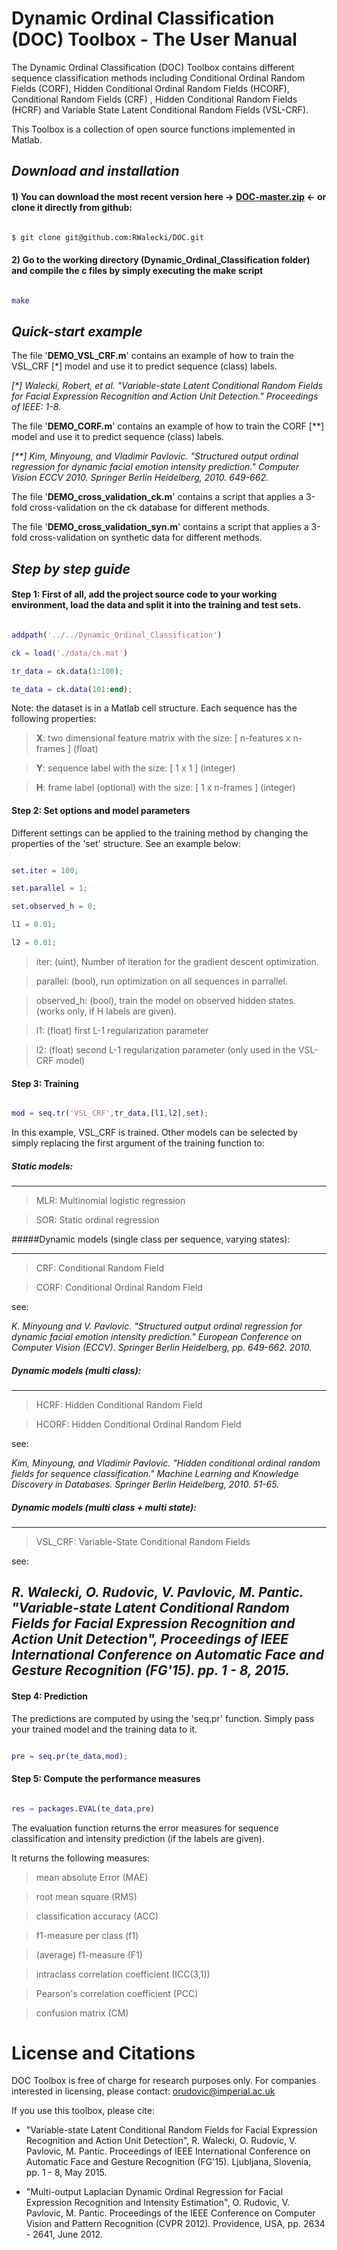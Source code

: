 #  Dynamic Ordinal Classification (DOC) Toolbox - The User Manual

The Dynamic Ordinal Classification (DOC) Toolbox contains different sequence classification methods including Conditional Ordinal Random Fields (CORF), Hidden Conditional Ordinal Random Fields (HCORF), Conditional Random Fields (CRF) , Hidden Conditional Random Fields (HCRF) and Variable State Latent Conditional Random Fields (VSL-CRF).

This Toolbox is a collection of open source functions implemented in Matlab.









## *Download and installation*

#### 1) You can download the most recent version here -> [DOC-master.zip](https://github.com/RWalecki/DOC/archive/master.zip) <- or clone it directly from github:

```sh

$ git clone git@github.com:RWalecki/DOC.git

```

#### 2) Go to the working directory (Dynamic_Ordinal_Classification folder) and compile the c files by simply executing the make script

```matlab

make

```







## *Quick-start example*



The file '__DEMO_VSL_CRF.m__' contains an example of how to train the VSL_CRF [*] model and use it to predict sequence (class) labels.



_[*] Walecki, Robert, et al. "Variable-state Latent Conditional Random Fields for Facial Expression Recognition and Action Unit Detection." Proceedings of IEEE: 1-8._



The file '__DEMO_CORF.m__' contains an example of how to train the CORF [**] model and use it to predict sequence (class) labels.



_[**] Kim, Minyoung, and Vladimir Pavlovic. "Structured output ordinal regression for dynamic facial emotion intensity prediction." Computer Vision ECCV 2010. Springer Berlin Heidelberg, 2010. 649-662._

 



The file '__DEMO_cross_validation_ck.m__' contains a script that applies a 3-fold cross-validation on the ck database for different methods.



The file '__DEMO_cross_validation_syn.m__' contains a script that applies a 3-fold cross-validation on synthetic data for different methods.





## *Step by step guide*



#### Step 1: First of all, add the project source code to your working environment, load the data and split it into the training and test sets.

```matlab

addpath('../../Dynamic_Ordinal_Classification')          

ck = load('./data/ck.mat') 

tr_data = ck.data(1:100);        

te_data = ck.data(101:end);     

```

Note: the dataset is in a Matlab cell structure. Each sequence has the following properties:



> __X__: two dimensional feature matrix with the size: [ n-features x n-frames ]  (float)



> __Y__: sequence label with the size: [ 1 x 1 ]  (integer)



> __H__: frame label (optional) with the size: [ 1 x n-frames ] (integer)



#### Step 2: Set options and model parameters

Different settings can be applied to the training method by changing the properties of the 'set' structure. See an example below:

```matlab

set.iter = 100; 

set.parallel = 1; 

set.observed_h = 0; 

l1 = 0.01; 

l2 = 0.01; 

```

> iter: (uint), Number of iteration for the gradient descent optimization.



> parallel: (bool), run optimization on all sequences in parrallel.



> observed_h: (bool), train the model on observed hidden states. (works only, if H labels are given).



> l1: (float) first L-1 regularization parameter



> l2: (float) second L-1 regularization parameter (only used in the VSL-CRF model) 



#### Step 3: Training

```matlab

mod = seq.tr('VSL_CRF',tr_data,[l1,l2],set);

```

In this example, VSL_CRF is trained. Other models can be selected by simply replacing the first argument of the training function to:



##### Static models:

---------------------------------



> MLR: Multinomial logistic regression



> SOR: Static ordinal regression



#####Dynamic models (single class per sequence, varying states):



---------------------------------



> CRF:  Conditional Random Field 

> CORF: Conditional Ordinal Random Field



see: 

*K. Minyoung and V. Pavlovic. "Structured output ordinal regression for dynamic facial emotion intensity prediction." European Conference on Computer Vision (ECCV). Springer Berlin Heidelberg, pp. 649-662. 2010.*




##### Dynamic models (multi class):

---------------------------------



> HCRF:  Hidden Conditional Random Field 

> HCORF: Hidden Conditional Ordinal Random Field 



see:

*Kim, Minyoung, and Vladimir Pavlovic. "Hidden conditional ordinal random fields for sequence classification." Machine Learning and Knowledge Discovery in Databases. Springer Berlin Heidelberg, 2010. 51-65.*



##### Dynamic models (multi class + multi state):

---------------------------------



> VSL_CRF:  Variable-State Conditional Random Fields



see: 

*R. Walecki, O. Rudovic, V. Pavlovic, M. Pantic. "Variable-state Latent Conditional Random Fields for Facial Expression Recognition and Action Unit Detection",  Proceedings of IEEE International Conference on Automatic Face and Gesture Recognition (FG'15). pp. 1 - 8, 2015.*
---------------------------------



#### Step 4: Prediction

The predictions are computed by using the 'seq.pr' function. Simply pass your trained model and the training data to it. 

```matlab

pre = seq.pr(te_data,mod);

```



#### Step 5: Compute the performance measures

```matlab

res = packages.EVAL(te_data,pre)

```

The evaluation function returns the error measures for sequence classification and intensity prediction (if the labels are given).

It returns the following measures:



> mean absolute Error (MAE)



> root mean square (RMS)



> classification accuracy (ACC)



> f1-measure per class  (f1)



> (average) f1-measure (F1)



> intraclass correlation coefficient  (ICC(3,1))



> Pearson's correlation coefficient (PCC)



> confusion matrix (CM)



# License and Citations



DOC Toolbox is free of charge for research purposes only. For companies interested in licensing, please contact: orudovic@imperial.ac.uk



If you use this toolbox, please cite:



* "Variable-state Latent Conditional Random Fields for Facial Expression Recognition and Action Unit Detection", R. Walecki, O. Rudovic, V. Pavlovic, M. Pantic. Proceedings of IEEE International Conference on Automatic Face and Gesture Recognition (FG'15). Ljubljana, Slovenia, pp. 1 - 8, May 2015.

* "Multi-output Laplacian Dynamic Ordinal Regression for Facial Expression Recognition and Intensity Estimation", O. Rudovic, V. Pavlovic, M. Pantic. Proceedings of the IEEE Conference on Computer Vision and Pattern Recognition (CVPR 2012). Providence, USA, pp. 2634 - 2641, June 2012.
